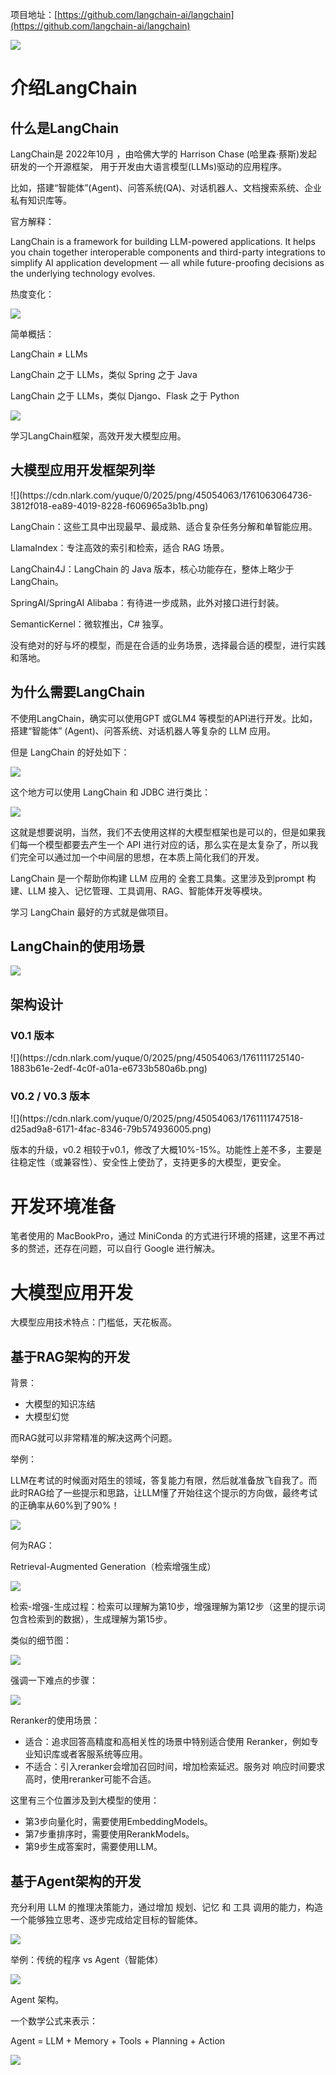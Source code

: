 项目地址：[https://github.com/langchain-ai/langchain](https://github.com/langchain-ai/langchain)

![](https://cdn.nlark.com/yuque/0/2025/png/45054063/1761062665619-5422bb17-1074-42e5-ae8f-8158126b12cc.png)



<h1 id="XmqMM">介绍LangChain</h1>
<h2 id="EztV6">什么是LangChain</h2>
LangChain是 2022年10月 ，由哈佛大学的 Harrison Chase (哈里森·蔡斯)发起研发的一个开源框架， 用于开发由大语言模型(LLMs)驱动的应用程序。 



比如，搭建“智能体”(Agent)、问答系统(QA)、对话机器人、文档搜索系统、企业私有知识库等。 



官方解释：

LangChain is a framework for building LLM-powered applications. It helps you chain together interoperable components and third-party integrations to simplify AI application development — all while future-proofing decisions as the underlying technology evolves.



热度变化：



![](https://cdn.nlark.com/yuque/0/2025/png/45054063/1761062838890-2f09b123-b2a9-4518-a095-befb8195720e.png)<font style="background-color:rgb(100.000000%, 100.000000%, 100.000000%);">			</font>

简单概括：		

LangChain ≠ LLMs

LangChain 之于 LLMs，类似 Spring 之于 Java 

LangChain 之于 LLMs，类似 Django、Flask 之于 Python 



![](https://cdn.nlark.com/yuque/0/2025/png/45054063/1761062967397-35cf582c-bf79-4063-b01c-a0ba1148af68.png)



学习LangChain框架，高效开发大模型应用。



<h2 id="ZTiUx">大模型应用开发框架列举</h2>
![](https://cdn.nlark.com/yuque/0/2025/png/45054063/1761063064736-3812f018-ea89-4019-8228-f606965a3b1b.png)



LangChain：这些工具中出现最早、最成熟、适合复杂任务分解和单智能应用。

LlamaIndex：专注高效的索引和检索，适合 RAG 场景。

LangChain4J：LangChain 的 Java 版本，核心功能存在，整体上略少于 LangChain。

SpringAI/SpringAI Alibaba：有待进一步成熟，此外对接口进行封装。

SemanticKernel：微软推出，C# 独享。



没有绝对的好与坏的模型，而是在合适的业务场景，选择最合适的模型，进行实践和落地。



<h2 id="aLBpQ">为什么需要LangChain</h2>
不使用LangChain，确实可以使用GPT 或GLM4 等模型的API进行开发。比如，搭建“智能体” (Agent)、问答系统、对话机器人等复杂的 LLM 应用。 



但是 LangChain 的好处如下：



![](https://cdn.nlark.com/yuque/0/2025/png/45054063/1761111532655-df526139-9dba-45d1-a7f6-644b21bdf982.png)



这个地方可以使用 LangChain 和 JDBC 进行类比：



![](https://cdn.nlark.com/yuque/0/2025/png/45054063/1761111560743-9c471e02-5b16-438c-b34c-d5f50d2814f7.png)



这就是想要说明，当然，我们不去使用这样的大模型框架也是可以的，但是如果我们每一个模型都要去产生一个 API 进行对应的话，那么实在是太复杂了，所以我们完全可以通过加一个中间层的思想，在本质上简化我们的开发。



LangChain 是一个帮助你构建 LLM 应用的 全套工具集。这里涉及到prompt 构建、LLM 接入、记忆管理、工具调用、RAG、智能体开发等模块。



学习 LangChain 最好的方式就是做项目。



<h2 id="q0x6w">LangChain的使用场景</h2>


![](https://cdn.nlark.com/yuque/0/2025/png/45054063/1761111685942-88fe3836-d933-427b-99ca-64e6cb9e8e28.png)



<h2 id="GPM2p">架构设计</h2>
<h3 id="O5C0y">V0.1 版本</h3>
![](https://cdn.nlark.com/yuque/0/2025/png/45054063/1761111725140-1883b61e-2edf-4c0f-a01a-e6733b580a6b.png)



<h3 id="jUpDJ">V0.2 / V0.3 版本</h3>
![](https://cdn.nlark.com/yuque/0/2025/png/45054063/1761111747518-d25ad9a8-6171-4fac-8346-79b574936005.png)



版本的升级，v0.2 相较于v0.1，修改了大概10%-15%。功能性上差不多，主要是往稳定性（或兼容性）、安全性上使劲了，支持更多的大模型，更安全。



<h1 id="aZVYV">开发环境准备</h1>
笔者使用的 MacBookPro，通过 MiniConda 的方式进行环境的搭建，这里不再过多的赘述，还存在问题，可以自行 Google 进行解决。



<h1 id="DtEUS">大模型应用开发</h1>
大模型应用技术特点：门槛低，天花板高。



<h2 id="WUAaN">基于RAG架构的开发</h2>
背景：

+ 大模型的知识冻结
+ 大模型幻觉



而RAG就可以非常精准的解决这两个问题。



举例：

LLM在考试的时候面对陌生的领域，答复能力有限，然后就准备放飞自我了。而此时RAG给了一些提示和思路，让LLM懂了开始往这个提示的方向做，最终考试的正确率从60%到了90%！



![](https://cdn.nlark.com/yuque/0/2025/png/45054063/1761120266212-c2ec6a38-d0eb-4cd9-b314-b54487d737f4.png)



何为RAG：

Retrieval-Augmented Generation（检索增强生成）



![](https://cdn.nlark.com/yuque/0/2025/png/45054063/1761120355162-a88e22dc-08e6-4f81-8dee-efb0fb11de38.png)



检索-增强-生成过程：检索可以理解为第10步，增强理解为第12步（这里的提示词包含检索到的数据），生成理解为第15步。



类似的细节图：



![](https://cdn.nlark.com/yuque/0/2025/png/45054063/1761120425042-08caecb2-463f-4846-8777-cf4a98e82e04.png)



强调一下难点的步骤：



![](https://cdn.nlark.com/yuque/0/2025/png/45054063/1761120486729-1c3e2c56-b49d-4b53-90ec-0b4e094493fd.png)



Reranker的使用场景：

+ 适合：追求回答高精度和高相关性的场景中特别适合使用 Reranker，例如专业知识库或者客服系统等应用。
+ 不适合：引入reranker会增加召回时间，增加检索延迟。服务对 响应时间要求高时，使用reranker可能不合适。



这里有三个位置涉及到大模型的使用：

+ 第3步向量化时，需要使用EmbeddingModels。
+ 第7步重排序时，需要使用RerankModels。
+ 第9步生成答案时，需要使用LLM。



<h2 id="AloLh">基于Agent架构的开发</h2>
充分利用 LLM 的推理决策能力，通过增加 规划、记忆 和 工具 调用的能力，构造一个能够独立思考、逐步完成给定目标的智能体。



![](https://cdn.nlark.com/yuque/0/2025/png/45054063/1761120720345-c16168f2-e518-4fca-87c0-d06c3674d129.png)



举例：传统的程序 vs Agent（智能体）



![](https://cdn.nlark.com/yuque/0/2025/png/45054063/1761120756490-a93214de-164d-4f51-8a8f-ba135efb29b4.png)



Agent 架构。



一个数学公式来表示：

Agent = LLM + Memory + Tools + Planning + Action



![](https://cdn.nlark.com/yuque/0/2025/png/45054063/1761120801767-4423795e-1663-4883-8a6d-7f5af0389eff.png)







